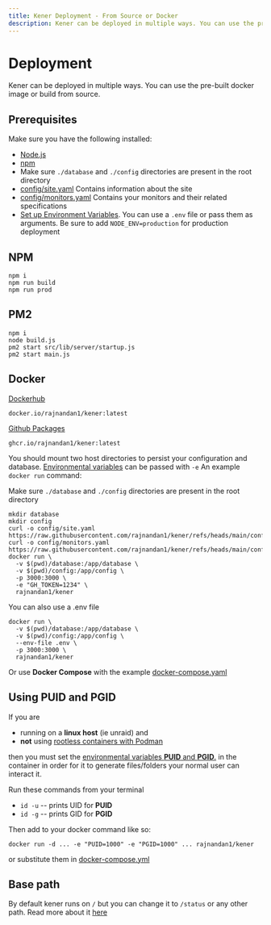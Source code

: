 ```yaml
---
title: Kener Deployment - From Source or Docker
description: Kener can be deployed in multiple ways. You can use the pre-built docker image or build from source.
---
```


# Deployment

Kener can be deployed in multiple ways. You can use the pre-built docker image or build from source.

## Prerequisites

Make sure you have the following installed:

-   [Node.js](https://nodejs.org/en/download/)
-   [npm](https://www.npmjs.com/get-npm)
-   Make sure `./database` and `./config` directories are present in the root directory
-   [config/site.yaml](/docs/customize-site) Contains information about the site
-   [config/monitors.yaml](/docs/monitors) Contains your monitors and their related specifications
-   [Set up Environment Variables](/docs/environment-vars). You can use a `.env` file or pass them as arguments. Be sure to add `NODE_ENV=production` for production deployment

## NPM

```shell
npm i
npm run build
npm run prod
```

## PM2

```shell
npm i
node build.js
pm2 start src/lib/server/startup.js
pm2 start main.js
```

## Docker

[Dockerhub](https://hub.docker.com/r/rajnandan1/kener)

```shell
docker.io/rajnandan1/kener:latest
```

[Github Packages](https://github.com/rajnandan1/kener/pkgs/container/kener)

```shell
ghcr.io/rajnandan1/kener:latest
```

You should mount two host directories to persist your configuration and database. [Environmental variables](/docs/environment-vars) can be passed with `-e` An example `docker run` command:

Make sure `./database` and `./config` directories are present in the root directory

```shell
mkdir database
mkdir config
curl -o config/site.yaml https://raw.githubusercontent.com/rajnandan1/kener/refs/heads/main/config/site.example.yaml
curl -o config/monitors.yaml https://raw.githubusercontent.com/rajnandan1/kener/refs/heads/main/config/monitors.example.yaml
docker run \
  -v $(pwd)/database:/app/database \
  -v $(pwd)/config:/app/config \
  -p 3000:3000 \
  -e "GH_TOKEN=1234" \
  rajnandan1/kener
```

You can also use a .env file

```shell
docker run \
  -v $(pwd)/database:/app/database \
  -v $(pwd)/config:/app/config \
  --env-file .env \
  -p 3000:3000 \
  rajnandan1/kener
```

Or use **Docker Compose** with the example [docker-compose.yaml](https://raw.githubusercontent.com/rajnandan1/kener/main/docker-compose.yml)

## Using PUID and PGID

If you are

-   running on a **linux host** (ie unraid) and
-   **not** using [rootless containers with Podman](https://developers.redhat.com/blog/2020/09/25/rootless-containers-with-podman-the-basics#why_podman_)

then you must set the [environmental variables **PUID** and **PGID**.](https://docs.linuxserver.io/general/understanding-puid-and-pgid) in the container in order for it to generate files/folders your normal user can interact it.

Run these commands from your terminal

-   `id -u` -- prints UID for **PUID**
-   `id -g` -- prints GID for **PGID**

Then add to your docker command like so:

```shell
docker run -d ... -e "PUID=1000" -e "PGID=1000" ... rajnandan1/kener
```

or substitute them in [docker-compose.yml](https://raw.githubusercontent.com/rajnandan1/kener/main/docker-compose.yml)

## Base path

By default kener runs on `/` but you can change it to `/status` or any other path. Read more about it [here](/docs/environment-vars/#kener-base-path)
